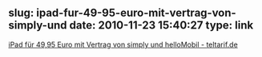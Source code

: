 slug: ipad-fur-49-95-euro-mit-vertrag-von-simply-und
date: 2010-11-23 15:40:27
type: link
---

[iPad für 49,95 Euro mit Vertrag von simply und helloMobil - teltarif.de](http://www.teltarif.de/ipad-simply-hellomobil-50-euro/news/40761.html)
